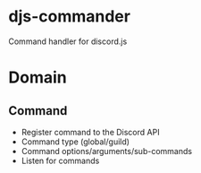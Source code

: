 # djs-commander

Command handler for discord.js

# Domain

## Command

- Register command to the Discord API
- Command type (global/guild)
- Command options/arguments/sub-commands
- Listen for commands
